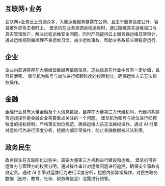 
## 互联网+业务
互联网+业务云上资源众多，大量运维服务暴露在公网，且由于服务高度公开，容易被外部攻击者盯上。
堡垒机在业务资源远程运维时，通过隐藏真实运维端口与真实管理账户，解决远程运维安全问题。同时产品提供云上服务器运维日常审计，通过运维规则库梳理不良运维习惯，减少运维事故，帮助业务系统长期稳定运行。

## 企业
企业内部通常存在大量经营数据等敏感信息，这些信息在行业中具有一定价值，且容易泄密。
堡垒机为账号与岗位进行细颗粒度的权限划分，确保运维人员无法越权操作。

## 金融
金融行业具有大量金融及个人信息数据，且存在大量第三方代维机构，代维机构是否违规操作是金融企业需要重点关注的一个问题。
堡垒机为账号与岗位进行细颗粒度的授权控制，严格落实岗位规范，确保运维人员无法越权操作。通过 AI 引擎对运维行为进行深度分析，挖掘内部异常操作，防止金融数据被非法利用。

## 政务民生
政务民生在互联网化过程中，需要大量第三方机构进行建设和运维。
堡垒机可将运维方与管理方的权责分明，通过操作审计对运维问题进行追溯，确保安全事故有效定责。通过 AI 引擎对运维行为进行深度分析，挖掘内部异常操作，对民生政务数据（医疗、教育、社保、税务等信息）泄露进行预警。

